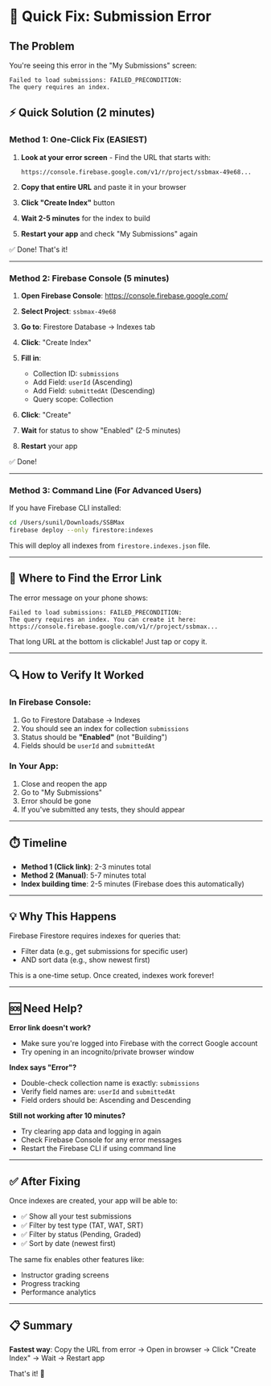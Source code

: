 # 🚨 Quick Fix: Submission Error

## The Problem
You're seeing this error in the "My Submissions" screen:
```
Failed to load submissions: FAILED_PRECONDITION: 
The query requires an index.
```

## ⚡ Quick Solution (2 minutes)

### Method 1: One-Click Fix (EASIEST)

1. **Look at your error screen** - Find the URL that starts with:
   ```
   https://console.firebase.google.com/v1/r/project/ssbmax-49e68...
   ```

2. **Copy that entire URL** and paste it in your browser

3. **Click "Create Index"** button

4. **Wait 2-5 minutes** for the index to build

5. **Restart your app** and check "My Submissions" again

✅ Done! That's it!

---

### Method 2: Firebase Console (5 minutes)

1. **Open Firebase Console**: https://console.firebase.google.com/

2. **Select Project**: `ssbmax-49e68`

3. **Go to**: Firestore Database → Indexes tab

4. **Click**: "Create Index"

5. **Fill in**:
   - Collection ID: `submissions`
   - Add Field: `userId` (Ascending)
   - Add Field: `submittedAt` (Descending)
   - Query scope: Collection

6. **Click**: "Create"

7. **Wait** for status to show "Enabled" (2-5 minutes)

8. **Restart** your app

✅ Done!

---

### Method 3: Command Line (For Advanced Users)

If you have Firebase CLI installed:

```bash
cd /Users/sunil/Downloads/SSBMax
firebase deploy --only firestore:indexes
```

This will deploy all indexes from `firestore.indexes.json` file.

---

## 📸 Where to Find the Error Link

The error message on your phone shows:
```
Failed to load submissions: FAILED_PRECONDITION: 
The query requires an index. You can create it here:
https://console.firebase.google.com/v1/r/project/ssbmax...
```

That long URL at the bottom is clickable! Just tap or copy it.

---

## 🔍 How to Verify It Worked

### In Firebase Console:
1. Go to Firestore Database → Indexes
2. You should see an index for collection `submissions`
3. Status should be **"Enabled"** (not "Building")
4. Fields should be `userId` and `submittedAt`

### In Your App:
1. Close and reopen the app
2. Go to "My Submissions"
3. Error should be gone
4. If you've submitted any tests, they should appear

---

## ⏱️ Timeline

- **Method 1 (Click link)**: 2-3 minutes total
- **Method 2 (Manual)**: 5-7 minutes total
- **Index building time**: 2-5 minutes (Firebase does this automatically)

---

## 💡 Why This Happens

Firebase Firestore requires indexes for queries that:
- Filter data (e.g., get submissions for specific user)
- AND sort data (e.g., show newest first)

This is a one-time setup. Once created, indexes work forever!

---

## 🆘 Need Help?

**Error link doesn't work?**
- Make sure you're logged into Firebase with the correct Google account
- Try opening in an incognito/private browser window

**Index says "Error"?**
- Double-check collection name is exactly: `submissions`
- Verify field names are: `userId` and `submittedAt`
- Field orders should be: Ascending and Descending

**Still not working after 10 minutes?**
- Try clearing app data and logging in again
- Check Firebase Console for any error messages
- Restart the Firebase CLI if using command line

---

## ✅ After Fixing

Once indexes are created, your app will be able to:
- ✅ Show all your test submissions
- ✅ Filter by test type (TAT, WAT, SRT)
- ✅ Filter by status (Pending, Graded)
- ✅ Sort by date (newest first)

The same fix enables other features like:
- Instructor grading screens
- Progress tracking
- Performance analytics

---

## 📋 Summary

**Fastest way**: Copy the URL from error → Open in browser → Click "Create Index" → Wait → Restart app

That's it! 🎉

